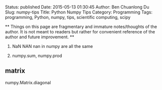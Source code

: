 Status: published
Date: 2015-05-13 01:30:45
Author: Ben Chuanlong Du
Slug: numpy-tips
Title: Python Numpy Tips
Category: Programming
Tags: programming, Python, numpy, tips, scientific computing, scipy

**
Things on this page are
fragmentary and immature notes/thoughts of the author.
It is not meant to readers
but rather for convenient reference of the author and future improvement.
**

1. NaN NAN nan in numpy are all the same

2. numpy.sum, numpy.prod

## matrix

numpy.Matrix.diagonal
